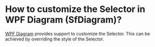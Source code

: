 # How to customize the Selector in WPF Diagram (SfDiagram)?

[WPF Diagram](https://www.syncfusion.com/wpf-controls/diagram) provides support to customize the Selector. This can be achieved by overriding the style of the Selector. 



